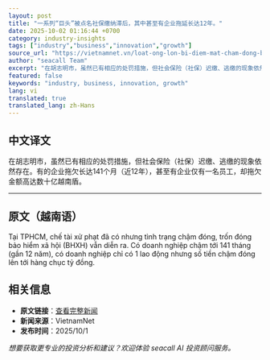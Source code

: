 ```yaml
---
layout: post
title: "一系列“巨头”被点名社保缴纳滞后，其中甚至有企业拖延长达12年。"
date: 2025-10-02 01:16:44 +0700
category: industry-insights
tags: ["industry","business","innovation","growth"]
source_url: "https://vietnamnet.vn/loat-ong-lon-bi-diem-mat-cham-dong-bao-hiem-xa-hoi-co-dn-cham-12-nam-2448072.html"
author: "seacall Team"
excerpt: "在胡志明市，虽然已有相应的处罚措施，但社会保险（社保）迟缴、逃缴的现象依然存在。有的企业拖欠长达141个月（近12年），甚至有企业仅有一名员工，却拖欠金额高达数十亿越南盾。..."
featured: false
keywords: "industry, business, innovation, growth"
lang: vi
translated: true
translated_lang: zh-Hans
---
```


## 中文译文

在胡志明市，虽然已有相应的处罚措施，但社会保险（社保）迟缴、逃缴的现象依然存在。有的企业拖欠长达141个月（近12年），甚至有企业仅有一名员工，却拖欠金额高达数十亿越南盾。

---

## 原文（越南语）

Tại TPHCM, chế tài xử phạt đã có nhưng tình trạng chậm đóng, trốn đóng bảo hiểm xã hội (BHXH) vẫn diễn ra. Có doanh nghiệp chậm tới 141 tháng (gần 12 năm), có doanh nghiệp chỉ có 1 lao động nhưng số tiền chậm đóng lên tới hàng chục tỷ đồng.

## 相关信息

- **原文链接**：[查看完整新闻](https://vietnamnet.vn/loat-ong-lon-bi-diem-mat-cham-dong-bao-hiem-xa-hoi-co-dn-cham-12-nam-2448072.html)
- **新闻来源**：VietnamNet
- **发布时间**：2025/10/1

*想要获取更专业的投资分析和建议？欢迎体验 seacall AI 投资顾问服务。*